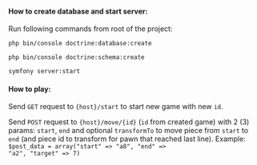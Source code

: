 #### How to create database and start server:

Run following commands from root of the project:

`php bin/console doctrine:database:create`

`php bin/console doctrine:schema:create`

`symfony server:start`

#### How to play:

Send <code>GET</code> request to <code>{host}/start</code> to start new game with new <code>id</code>.

Send <code>POST</code> request to <code>{host}/move/{id}</code> (<code>id</code> from created game) with 2 (3) params: <code>start</code>, <code>end</code> and optional <code>transformTo</code> to move piece from <code>start</code> to <code>end</code> (and piece id to transform for pawn that reached last line). Example: <code>$post_data = array("start" => "a8", "end" => "a2", "target" => 7)</code>